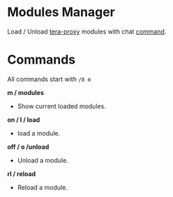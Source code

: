 # Modules Manager

Load / Unload [tera-proxy](https://meishuu.github.io/tera-proxy) modules with chat [command](https://github.com/pinkipi/command).

# Commands

All commands start with `/8 m`

**m / modules**

* Show current loaded modules.

**on / l / load**

* load a module.

**off / o /unload**

* Unload a module.

**rl / reload**

* Reload a module.
